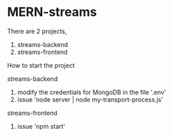 <H1>MERN-streams</H1>

There are 2 projects,

1. streams-backend
2. streams-frontend


How to start the project

streams-backend
1. modify the credentials for MongoDB in the file '.env'
2. issue 'node server | node my-transport-process.js'


streams-frontend
1. issue 'npm start' 